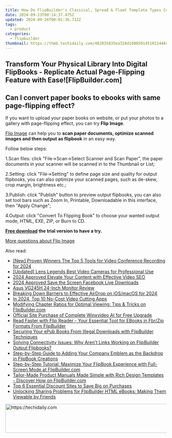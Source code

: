 ```yaml
---
title: How Do FlipBuilder's Classical, Spread & Float Template Types Compare?
date: 2024-09-23T00:14:37.475Z
updated: 2024-09-26T00:01:36.712Z
tags:
  - product
categories:
  - flipbuilder
thumbnail: https://thmb.techidaily.com/482035835ea328d1609501451811446cad884a7a61227ca3ca092b735291d94d.jpg
---
```


## Transform Your Physical Library Into Digital FlipBooks - Replicate Actual Page-Flipping Feature with Ease![FlipBuilder.com]

## Can I convert paper books to ebooks with same page-flipping effect?

If you want to upload your paper books on website, or put your photos to a gallery with page-flipping effect, you can try **Flip Image**. 

[Flip Image](https://tools.techidaily.com/flipbuilder/products/) can help you to **scan paper documents, optimize scanned images and then output as flipbook** in an easy way.

Follow below steps:

1.Scan files: click "File->Scan->Select Scanner and Scan Paper", the paper documents in your scanner will be scanned in to the Thumbnail or List;

2.Setting: click "File->Setting" to define page size and quality for output flipbooks, you can also optimize your scanned pages, such as de-skew, crop margin, brightness etc.;

3.Publish: click "Publish" button to preview output flipbooks, you can also set tool bars such as Zoom In, Printable, Downloadable in this interface, then "Apply Change";

4.Output: click "Convert To Flipping Book" to choose your wanted output mode, HTML, EXE, ZIP, or Burn to CD.

**[Free download](https://tools.techidaily.com/flipbuilder/products/) the trial version to have a try.** 

[More questions about Flip Image](https://tools.techidaily.com/flipbuilder/products/)

<ins class="adsbygoogle"
     style="display:block"
     data-ad-format="autorelaxed"
     data-ad-client="ca-pub-7571918770474297"
     data-ad-slot="1223367746"></ins>

<ins class="adsbygoogle"
     style="display:block"
     data-ad-client="ca-pub-7571918770474297"
     data-ad-slot="8358498916"
     data-ad-format="auto"
     data-full-width-responsive="true"></ins>

<span class="atpl-alsoreadstyle">Also read:</span>
<div><ul>
<li><a href="https://on-screen-recording.techidaily.com/new-proven-winners-the-top-5-tools-for-video-conference-recording-for-2024/"><u>[New] Proven Winners The Top 5 Tools for Video Conference Recording for 2024</u></a></li>
<li><a href="https://article-tips.techidaily.com/updated-lens-legends-best-video-cameras-for-professional-use/"><u>[Updated] Lens Legends Best Video Cameras for Professional Use</u></a></li>
<li><a href="https://youtube-clips.techidaily.com/2024-approved-elevate-your-content-with-effective-video-seo/"><u>2024 Approved Elevate Your Content with Effective Video SEO</u></a></li>
<li><a href="https://facebook-videos.techidaily.com/2024-approved-save-the-screen-facebook-live-downloads/"><u>2024 Approved Save the Screen Facebook Live Downloads</u></a></li>
<li><a href="https://buynow-reviews.techidaily.com/asus-vg245h-24-inch-monitor-review/"><u>Asus VG245H 24-Inch Monitor Review</u></a></li>
<li><a href="https://extra-information.techidaily.com/breaking-down-barriers-to-effective-airdrop-on-iosmacos-for-2024/"><u>Breaking Down Barriers to Effective AirDrop on iOS/macOS for 2024</u></a></li>
<li><a href="https://youtube-help.techidaily.com/in-2024-top-10-no-cost-video-cutting-apps/"><u>In 2024, Top 10 No-Cost Video Cutting Apps</u></a></li>
<li><a href="https://win-hacks.techidaily.com/modifying-chapter-ratios-for-optimal-viewing-tips-and-tricks-on-flipbuildercom/"><u>Modifying Chapter Ratios for Optimal Viewing: Tips & Tricks on FlipBuilder.com</u></a></li>
<li><a href="https://tech-revival.techidaily.com/official-site-purchase-of-complete-winxvideo-ai-for-free-upgrade/"><u>Official Site Purchase of Complete Winxvideo AI for Free Upgrade</u></a></li>
<li><a href="https://win-hacks.techidaily.com/read-faster-with-flip-reader-your-essential-tool-for-ebooks-in-fbrzip-formats-from-flipbuilder/"><u>Read Faster with Flip Reader - Your Essential Tool for EBooks in Fbr/Zip Formats From FlipBuilder</u></a></li>
<li><a href="https://win-hacks.techidaily.com/securing-your-epub-books-from-illegal-downloads-with-flipbuilder-techniques/"><u>Securing Your ePub Books From Illegal Downloads with FlipBuilder Techniques</u></a></li>
<li><a href="https://win-hacks.techidaily.com/solving-connectivity-issues-why-arent-links-working-on-flipbuilder-output-flipbooks/"><u>Solving Connectivity Issues: Why Aren't Links Working on FlipBuilder Output Flipbooks?</u></a></li>
<li><a href="https://win-hacks.techidaily.com/step-by-step-guide-to-adding-your-company-emblem-as-the-backdrop-in-flipbook-creations/"><u>Step-by-Step Guide to Adding Your Company Emblem as the Backdrop in FlipBook Creations</u></a></li>
<li><a href="https://win-hacks.techidaily.com/step-by-step-tutorial-maximize-your-flipbook-experience-with-full-screen-mode-at-flipbuildercom/"><u>Step-by-Step Tutorial: Maximize Your FlipBook Experience with Full-Screen Mode at FlipBuilder.com</u></a></li>
<li><a href="https://win-hacks.techidaily.com/tailor-made-product-manuals-made-simple-with-rich-design-templates-discover-how-on-flipbuildercom/"><u>Tailor-Made Product Manuals Made Simple with Rich Design Templates - Discover How on FlipBuilder.com</u></a></li>
<li><a href="https://tech-renaissance.techidaily.com/top-6-essential-discount-sites-to-save-big-on-purchases/"><u>Top 6 Essential Discount Sites to Save Big on Purchases</u></a></li>
<li><a href="https://win-hacks.techidaily.com/unlocking-sharing-problems-for-flipbuilder-html-ebooks-making-them-viewable-by-friends/"><u>Unlocking Sharing Problems for FlipBuilder HTML eBooks: Making Them Viewable by Friends</u></a></li>
</ul></div>

<!-- affiliate ads begin -->
<a href="https://unicoeye.pxf.io/c/5597632/2134241/18498" target="_top" id="2134241">
  <img src="//a.impactradius-go.com/display-ad/18498-2134241" border="0" alt="https://techidaily.com" width="728" height="90"/>
</a>
<img height="0" width="0" src="https://unicoeye.pxf.io/i/5597632/2134241/18498" style="position:absolute;visibility:hidden;" border="0" />
<!-- affiliate ads end -->

